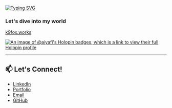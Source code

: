<!--### こんにちは 👋-->

[![Typing SVG](https://readme-typing-svg.herokuapp.com?color=%2336BCF7&lines=Hello+%F0%9F%91%8B;%E3%81%93%E3%82%93%E3%81%AB%E3%81%A1%E3%81%AF+%F0%9F%91%8B;Sugeng+rawuh+%F0%9F%91%8B)](about:blank)

### Let's dive into my world
<a href="https://k9fox.works/" target="_blank">k9fox.works</a>
<br>

[![An image of @aiyafi's Holopin badges, which is a link to view their full Holopin profile](https://holopin.me/aiyafi)](https://holopin.io/@aiyafi)

---

## 📫 Let's Connect!
- [LinkedIn](https://linkedin.com/in/ai-yafi/)
- [Portfolio](https://k9fox.works/)
- [Email](mailto:yaf@k9fox.works)
- [GitHub](https://github.com/k9fox)

<!--
**aiyafi/aiyafi** is a ✨ _special_ ✨ repository because its `README.md` (this file) appears on your GitHub profile.

Here are some ideas to get you started:

- 🔭 I’m currently working on ...
- 🌱 I’m currently learning ...
- 👯 I’m looking to collaborate on ...
- 🤔 I’m looking for help with ...
- 💬 Ask me about ...
- 📫 How to reach me: ...
- 😄 Pronouns: ...
- ⚡ Fun fact: ...
-->
